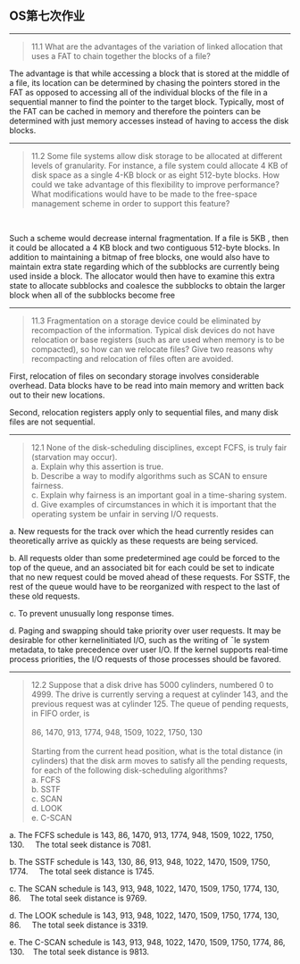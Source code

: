 ## OS第七次作业

--------------
> 11.1 What are the advantages of the variation of linked allocation that uses a FAT to chain together the blocks of a file?<br>

The advantage is that while accessing a block that is stored at the middle of a file, its location can be determined by chasing the
pointers stored in the
FAT
as opposed to accessing all of the individual
blocks of the file in a sequential manner to find the pointer to the target
block. Typically, most of the
FAT
can be cached in memory and therefore
the pointers can be determined with just memory accesses instead of
having to access the disk blocks.

--------------

> 11.2 Some file systems allow disk storage to be allocated at different levels of granularity. For instance, a file system could allocate 4 KB of disk space as a single 4-KB block or as eight 512-byte blocks. How could we take advantage of this flexibility to improve performance? What modifications would have to be made to the free-space management scheme in order to support this feature?
<br>

Such a scheme would decrease internal fragmentation. If a file is 5KB
, then it could be allocated a 4 KB
block and two contiguous 512-byte blocks. In addition to maintaining a bitmap of free blocks, one would also have to maintain extra state regarding which of the
subblocks are currently being used inside a block. The allocator would then have to examine this extra state to allocate subblocks and coalesce the subblocks to obtain the larger block when all of the subblocks become free

--------------
>11.3 Fragmentation on a storage device could be eliminated by recompaction of the information. Typical disk devices do not have relocation or base registers (such as are used when memory is to be compacted), so how can we relocate files? Give two reasons why recompacting and relocation of files often are avoided.<br>


First, relocation of files on secondary storage involves considerable overhead. Data blocks have to be read into main memory and written back out to their new locations. 

Second, relocation registers apply only to sequential files, and many disk files are not sequential.

--------------
> 12.1 None of the disk-scheduling disciplines, except FCFS, is truly fair (starvation may occur).
<br>a. Explain why this assertion is true.
<br>b. Describe a way to modify algorithms such as SCAN to ensure fairness.
<br>c. Explain why fairness is an important goal in a time-sharing system.
<br>d. Give examples of circumstances in which it is important that the operating system be unfair in serving I/O requests.

a. New requests for the track over which the head currently resides can theoretically arrive as quickly as
these requests are being serviced.

b. All requests older than some predetermined age could be forced to the top of the queue, and an
associated bit for each could be set to indicate that no new request could be moved ahead of these requests.
For SSTF, the rest of the queue would have to be reorganized with respect to the last of these old requests.

c. To prevent unusually long response times.

d. Paging and swapping should take priority over user requests. It may be desirable for other kernelinitiated
I/O, such as the writing of ¯le system metadata, to take precedence over user I/O. If the kernel
supports real-time process priorities, the I/O requests of those processes should be favored.


--------------
>12.2 Suppose that a disk drive has 5000 cylinders, numbered 0 to 4999. The drive is currently serving a request at cylinder 143, and the previous request was at cylinder 125. The queue of pending requests, in FIFO order, is
<br><br>86, 1470, 913, 1774, 948, 1509, 1022, 1750, 130
<br><br>Starting from the current head position, what is the total distance (in cylinders) that the disk arm moves to satisfy all the pending requests, for each of the following disk-scheduling algorithms?
<br>a. FCFS 
<br>b. SSTF
<br>c. SCAN 
<br>d. LOOK
<br>e. C-SCAN



a. The FCFS schedule is 143, 86, 1470, 913, 1774, 948, 1509, 1022, 1750, 130. &nbsp;&nbsp;&nbsp; The total seek distance is
7081.

b. The SSTF schedule is 143, 130, 86, 913, 948, 1022, 1470, 1509, 1750, 1774. &nbsp;&nbsp;&nbsp; The total seek distance is
1745.

c. The SCAN schedule is 143, 913, 948, 1022, 1470, 1509, 1750, 1774, 130, 86.  &nbsp;&nbsp;&nbsp;The total seek distance
is 9769.

d. The LOOK schedule is 143, 913, 948, 1022, 1470, 1509, 1750, 1774, 130, 86. &nbsp;&nbsp;&nbsp; The total seek distance is
3319.

e. The C-SCAN schedule is 143, 913, 948, 1022, 1470, 1509, 1750, 1774, 86, 130.  &nbsp;&nbsp;&nbsp;The total seek
distance is 9813.
